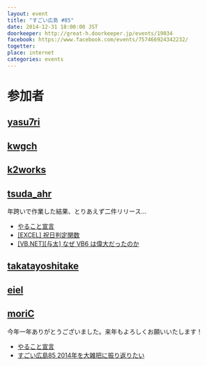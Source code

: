 ```yaml
---
layout: event
title: "すごい広島 #85"
date: 2014-12-31 18:00:00 JST
doorkeeper: http://great-h.doorkeeper.jp/events/19034
facebook: https://www.facebook.com/events/757466924342232/
togetter:
place: internet
categories: events
---
```


# 参加者


## [yasu7ri](https://github.com/yasu7ri)


## [kwgch](https://github.com/kwgch)


## [k2works](https://github.com/k2works)


## [tsuda_ahr](http://twitter.com/tsuda_ahr)

年跨いで作業した結果、とりあえず二件リリース…

* [やること宣言](https://github.com/great-h/great-h.github.io/issues/1451)
* [\[EXCEL\] 祝日判定関数](http://ooltcloud.expressweb.jp/201412/article_31211717.html)
* [\[VB.NET\]\[与太\] なぜ VB6 は偉大だったのか](http://ooltcloud.expressweb.jp/201501/article_01231502.html)

## [takatayoshitake](http://twitter.com/takatayoshitake)


## [eiel](https://github.com/eiel)


## [moriC](https://github.com/moriC)

今年一年ありがとうございました。来年もよろしくお願いいたします！

* [やること宣言](https://github.com/great-h/great-h.github.io/issues/1454)
* [すごい広島85 2014年を大雑把に振り返りたい](http://moric-life.tumblr.com/post/106706277631)
